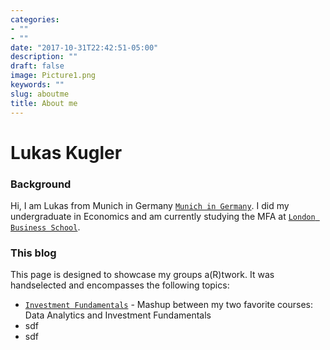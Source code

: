 ```yaml
---
categories:
- ""
- ""
date: "2017-10-31T22:42:51-05:00"
description: ""
draft: false
image: Picture1.png
keywords: ""
slug: aboutme
title: About me
---
```


# Lukas Kugler

### Background

Hi, I am Lukas from Munich in Germany [`Munich in Germany`](https://www.google.com/maps/place/Munich,+Germany/data=!4m2!3m1!1s0x479e75f9a38c5fd9:0x10cb84a7db1987d?sa=X&ved=2ahUKEwjLrYml3tvzAhX6A2MBHaNpBgcQ8gF6BAhHEAE). I did my undergraduate in Economics and am currently studying the MFA at [`London Business School`](https://www.london.edu).

### This blog

This page is designed to showcase my groups a(R)twork. It was handselected and encompasses the following topics:
* [`Investment Fundamentals`](https://lukas-lbs.netlify.app/blogs/if) - Mashup between my two favorite courses: Data Analytics and Investment Fundamentals
* sdf
* sdf


